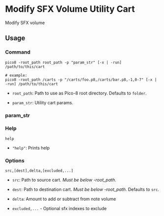 # Modify SFX Volume Utility Cart

Modify SFX volume

## Usage

### Command

```shell
pico8 -root_path root_path -p "param_str" [-x | -run] /path/to/this/cart

# example:
pico8 -root_path /carts -p "/carts/foo.p8,/carts/bar.p8,-1,0-7" [-x | -run] /path/to/this/cart
```

* `root_path`: Path to use as Pico-8 root directory. Defaults to `folder`.

* `param_str`: Utility cart params.

### param_str

### Help

```shell
help
```

* `"help"`: Prints help

### Options

```shell
src,[dest],delta,[excluded,...]
```

* `src`: Path to source cart. *Must be below -root_path*.

* `dest`: Path to destination cart. *Must be below -root_path*. Defaults to `src`.

* `delta`: Amount to add or subtract from note volume

* `excluded,...` - Optional sfx indexes to exclude
